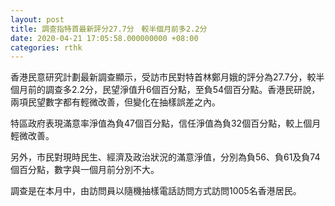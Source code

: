 ```yaml
---
layout: post
title: 調查指特首最新評分27.7分　較半個月前多2.2分
date: 2020-04-21 17:05:58.000000000 +08:00
categories: rthk
---
```


香港民意研究計劃最新調查顯示，受訪市民對特首林鄭月娥的評分為27.7分，較半個月前的調查多2.2分，民望淨值升6個百分點，至負54個百分點。香港民研說，兩項民望數字都有輕微改善，但變化在抽樣誤差之內。

特區政府表現滿意率淨值為負47個百分點，信任淨值為負32個百分點，較上個月輕微改善。

另外，市民對現時民生、經濟及政治狀況的滿意淨值，分別為負56、負61及負74個百分點，數字與一個月前分別不大。

調查是在本月中，由訪問員以隨機抽樣電話訪問方式訪問1005名香港居民。
